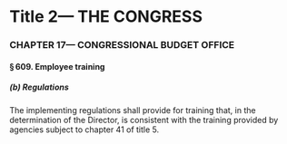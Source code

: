 
# Title 2— THE CONGRESS
### CHAPTER 17— CONGRESSIONAL BUDGET OFFICE
#### § 609. Employee training
##### (b) Regulations

The implementing regulations shall provide for training that, in the determination of the Director, is consistent with the training provided by agencies subject to chapter 41 of title 5.
